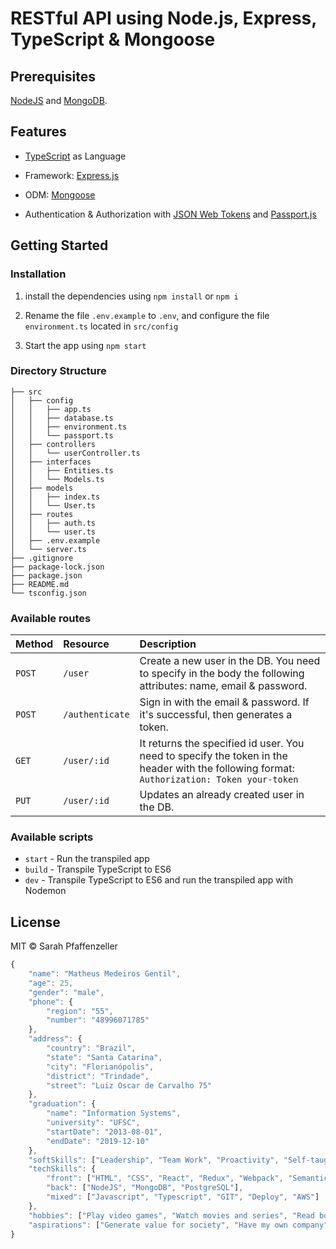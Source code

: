 # RESTful API using Node.js, Express, TypeScript & Mongoose

## Prerequisites

[NodeJS](https://nodejs.org/en/download/) and [MongoDB](https://docs.mongodb.com/manual/administration/install-community/).

## Features

- [TypeScript](https://www.typescriptlang.org/) as Language

- Framework: [Express.js](https://expressjs.com/)

- ODM: [Mongoose](https://mongoosejs.com/)

- Authentication & Authorization with [JSON Web Tokens](https://jwt.io/) and [Passport.js](http://www.passportjs.org/)

## Getting Started

### Installation

1. install the dependencies using `npm install` or `npm i`

2. Rename the file `.env.example` to `.env`, and configure the file `environment.ts` located in `src/config`

2. Start the app using `npm start`

### Directory Structure

```
├── src
│   ├── config
│   │   ├── app.ts
│   │   ├── database.ts
│   │   ├── environment.ts
│   │   └── passport.ts
│   ├── controllers
│   │   └── userController.ts
│   ├── interfaces
│   │   ├── Entities.ts
│   │   └── Models.ts
│   ├── models
│   │   ├── index.ts
│   │   └── User.ts
│   ├── routes
│   │   ├── auth.ts
│   │   └── user.ts
│   ├── .env.example
│   └── server.ts
├── .gitignore
├── package-lock.json
├── package.json
├── README.md
└── tsconfig.json
```

### Available routes

| Method   | Resource        | Description                                                                                                                                 |
| :------- | :-------------- | :------------------------------------------------------------------------------------------------------------------------------------------ |
| `POST`   | `/user`     | Create a new user in the DB. You need to specify in the body the following attributes: name, email & password.                        |
| `POST`   | `/authenticate` | Sign in with the email & password. If it's successful, then generates a token.                                                            |
| `GET`    | `/user/:id`    | It returns the specified id user. You need to specify the token in the header with the following format: `Authorization: Token your-token` |
| `PUT`    | `/user/:id`    | Updates an already created user in the DB.                                                                                                   |

### Available scripts

- `start` - Run the transpiled app
- `build` - Transpile TypeScript to ES6
- `dev` - Transpile TypeScript to ES6 and run the transpiled app with Nodemon

## License

MIT © Sarah Pfaffenzeller


```javascript
{ 
    "name": "Matheus Medeiros Gentil",
    "age": 25,
    "gender": "male",
    "phone": {
        "region": "55",
        "number": "48996071785"
    },
    "address": {
        "country": "Brazil",
        "state": "Santa Catarina",
        "city": "Florianópolis",
        "district": "Trindade",
        "street": "Luiz Oscar de Carvalho 75"
    },
    "graduation": {
        "name": "Information Systems",
        "university": "UFSC",
        "startDate": "2013-08-01",
        "endDate": "2019-12-10"
    },
    "softSkills": ["Leadership", "Team Work", "Proactivity", "Self-taught", "Communicative"],
    "techSkills": {
        "front": ["HTML", "CSS", "React", "Redux", "Webpack", "SemanticUI", "Materialize"],
        "back": ["NodeJS", "MongoDB", "PostgreSQL"],
        "mixed": ["Javascript", "Typescript", "GIT", "Deploy", "AWS"]
    },
    "hobbies": ["Play video games", "Watch movies and series", "Read books", "Play poker", "Watch NBA games"],
    "aspirations": ["Generate value for society", "Have my own company"]
}
```
